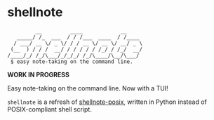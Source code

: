 # shellnote
	         __         ____            __
	   _____/ /_  ___  / / /___  ____  / /____
	  / ___/ __ \/ _ \/ / / __ \/ __ \/ __/ _ \
	 (__  ) / / /  __/ / / / / / /_/ / /_/  __/
	/____/_/ /_/\___/_/_/_/ /_/\____/\__/\___/
	 $ easy note-taking on the command line.

**WORK IN PROGRESS**

Easy note-taking on the command line. Now with a TUI! 

`shellnote` is a refresh of [shellnote-posix](https://github.com/mrtgst/shellnote-posix), written in Python instead of POSIX-compliant shell script.
